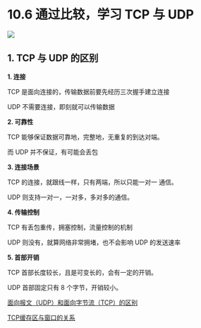 # 10.6 通过比较，学习 TCP 与 UDP

![](http://image.iswbm.com/20200602135014.png)

## 1. TCP 与 UDP 的区别

**1. 连接**

TCP 是面向连接的，传输数据前要先经历三次握手建立连接

UDP 不需要连接，即刻就可以传输数据 

**2. 可靠性**

TCP 能够保证数据可靠地，完整地，无重复的到达对端。

而 UDP 并不保证，有可能会丢包

**3. 连接场景**

TCP 的连接，就跟线一样，只有两端，所以只能一对一 通信。

UDP 则支持一对一，一对多，多对多的通信。

**4. 传输控制**

TCP 有丢包重传，拥塞控制，流量控制的机制

UDP 则没有，就算网络非常拥堵，也不会影响 UDP 的发送速率

**5.  首部开销**

TCP 首部长度较长，且是可变长的，会有一定的开销。

UDP 首部固定只有 8 个字节，开销较小。



[面向报文（UDP）和面向字节流（TCP）的区别](https://blog.csdn.net/ce123_zhouwei/article/details/8976006)

[TCP缓存区与窗口的关系](https://blog.csdn.net/yxccc_914/article/details/52515558)